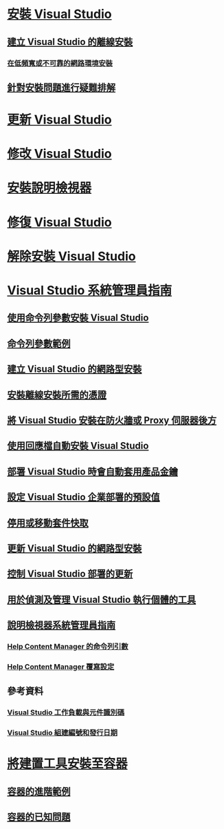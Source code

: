 # [安裝 Visual Studio](install-visual-studio.md)
## [建立 Visual Studio 的離線安裝](create-an-offline-installation-of-visual-studio.md)
### [在低頻寬或不可靠的網路環境安裝](install-vs-inconsistent-quality-network.md)
## [針對安裝問題進行疑難排解](troubleshooting-installation-issues.md)
# [更新 Visual Studio](update-visual-studio.md)
# [修改 Visual Studio](modify-visual-studio.md)
# [安裝說明檢視器](../ide/microsoft-help-viewer-installation.md)
# [修復 Visual Studio](repair-visual-studio.md)
# [解除安裝 Visual Studio](uninstall-visual-studio.md)
# [Visual Studio 系統管理員指南](visual-studio-administrator-guide.md)
## [使用命令列參數安裝 Visual Studio](use-command-line-parameters-to-install-visual-studio.md)
## [命令列參數範例](command-line-parameter-examples.md)
## [建立 Visual Studio 的網路型安裝](create-a-network-installation-of-visual-studio.md)
## [安裝離線安裝所需的憑證](install-certificates-for-visual-studio-offline.md)
## [將 Visual Studio 安裝在防火牆或 Proxy 伺服器後方](install-visual-studio-behind-a-firewall-or-proxy-server.md)
## [使用回應檔自動安裝 Visual Studio](automated-installation-with-response-file.md)
## [部署 Visual Studio 時會自動套用產品金鑰](automatically-apply-product-keys-when-deploying-visual-studio.md)
## [設定 Visual Studio 企業部署的預設值](set-defaults-for-enterprise-deployments.md)
## [停用或移動套件快取](disable-or-move-the-package-cache.md)
## [更新 Visual Studio 的網路型安裝](update-a-network-installation-of-visual-studio.md)
## [控制 Visual Studio 部署的更新](controlling-updates-to-visual-studio-deployments.md)
## [用於偵測及管理 Visual Studio 執行個體的工具](tools-for-managing-visual-studio-instances.md)
## [說明檢視器系統管理員指南](../ide/help-viewer-administrator-guide.md)
### [Help Content Manager 的命令列引數](../ide/command-line-arguments-for-the-help-content-manager.md)
### [Help Content Manager 覆寫設定](../ide/help-content-manager-overrides.md)
## 參考資料
### [Visual Studio 工作負載與元件識別碼](workload-and-component-ids.md)
### [Visual Studio 組建編號和發行日期](visual-studio-build-numbers-and-release-dates.md)
# [將建置工具安裝至容器](build-tools-container.md)
## [容器的進階範例](advanced-build-tools-container.md)
## [容器的已知問題](build-tools-container-issues.md)
